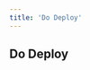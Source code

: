 ```yaml
---
title: 'Do Deploy'
---
```



<!-- Page title -->
<column>

<block>

<hero-title>

## Do Deploy

</hero-title>

</block>

</column>


<!-- Intro -->
<column>

<block>

<deploy-temp/>

</block>

</column>